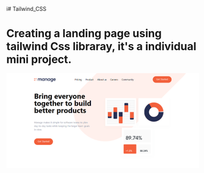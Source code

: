 i# Tailwind_CSS

<h1>Creating a landing page using tailwind Css libraray, it's a individual mini project.</h1>
<img src="./img/Screenshot (40).png" alt="">
